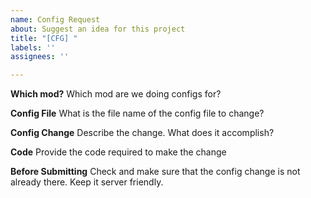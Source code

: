 ```yaml
---
name: Config Request
about: Suggest an idea for this project
title: "[CFG] "
labels: ''
assignees: ''

---
```


**Which mod?**
Which mod are we doing configs for?

**Config File**
What is the file name of the config file to change?

**Config Change**
Describe the change. What does it accomplish?

**Code**
Provide the code required to make the change

**Before Submitting**
Check and make sure that the config change is not already there. Keep it server friendly.
